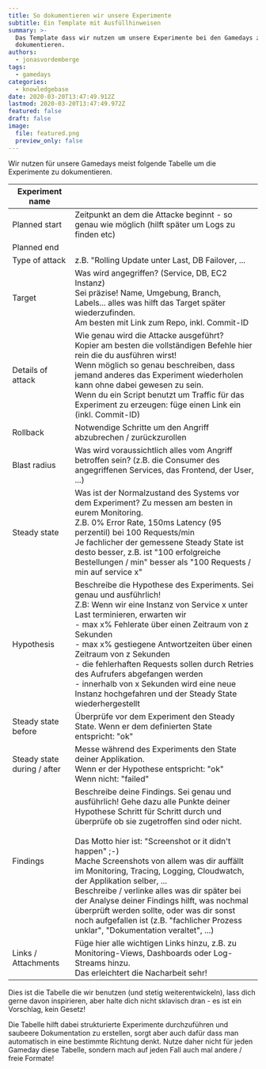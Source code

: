 ```yaml
---
title: So dokumentieren wir unsere Experimente
subtitle: Ein Template mit Ausfüllhinweisen
summary: >-
  Das Template dass wir nutzen um unsere Experimente bei den Gamedays zu
  dokumentieren. 
authors:
  - jonasvordemberge
tags:
  - gamedays
categories:
  - knowledgebase
date: 2020-03-20T13:47:49.912Z
lastmod: 2020-03-20T13:47:49.972Z
featured: false
draft: false
image:
  file: featured.png
  preview_only: false
---
```

Wir nutzen für unsere Gamedays meist folgende Tabelle um die Experimente zu dokumentieren. 

| Experiment name | |
| --------------- | ------------ |
| Planned start | Zeitpunkt an dem die Attacke beginnt - so genau wie möglich (hilft später um Logs zu finden etc) |
| Planned end | |
| Type of attack | z.B. "Rolling Update unter Last, DB Failover, ... |
| Target | Was wird angegriffen? (Service, DB, EC2 Instanz) <br> Sei präzise! Name, Umgebung, Branch, Labels... alles was hilft das Target später wiederzufinden. <br> Am besten mit Link zum Repo, inkl. Commit-ID <br> |
| Details of attack | Wie genau wird die Attacke ausgeführt? <br> Kopier am besten die vollständigen Befehle hier rein die du ausführen wirst! <br> Wenn möglich so genau beschreiben, dass jemand anderes das Experiment wiederholen kann ohne dabei gewesen zu sein. <br>Wenn du ein Script benutzt um Traffic für das Experiment zu erzeugen: füge einen Link ein (inkl. Commit-ID)
| Rollback | Notwendige Schritte um den Angriff abzubrechen / zurückzurollen |
| Blast radius | Was wird voraussichtlich alles vom Angriff betroffen sein? (z.B. die Consumer des angegriffenen Services, das Frontend, der User, ...) |
| Steady state | Was ist der Normalzustand des Systems vor dem Experiment? Zu messen am besten in eurem Monitoring. <br> Z.B. 0% Error Rate, 150ms Latency (95 perzentil) bei 100 Requests/min  <br> Je fachlicher der gemessene Steady State ist desto besser, z.B. ist "100 erfolgreiche Bestellungen / min" besser als "100 Requests / min auf service x" |
| Hypothesis | Beschreibe die Hypothese des Experiments. Sei genau und ausführlich! <br>Z.B: Wenn wir eine Instanz von Service x unter Last terminieren, erwarten wir<br>- max x% Fehlerate über einen Zeitraum von z Sekunden <br>- max x% gestiegene Antwortzeiten über einen Zeitraum von z Sekunden<br>- die fehlerhaften Requests sollen durch Retries des Aufrufers abgefangen werden<br>- innerhalb von x Sekunden wird eine neue Instanz hochgefahren und der Steady State wiederhergestellt
| Steady state before | Überprüfe vor dem Experiment den Steady State. Wenn er dem definierten State entspricht: "ok" |
| Steady state during / after | Messe während des Experiments den State deiner Applikation.<br>Wenn er der Hypothese entspricht: "ok"<br>Wenn nicht: "failed" |
| Findings | Beschreibe deine Findings. Sei genau und ausführlich! Gehe dazu alle Punkte deiner Hypothese Schritt für Schritt durch und überprüfe ob sie zugetroffen sind oder nicht.<br><br>Das Motto hier ist: "Screenshot or it didn't happen" ;-)<br>Mache Screenshots von allem was dir auffällt im Monitoring, Tracing, Logging, Cloudwatch, der Applikation selber, ...<br>Beschreibe / verlinke alles was dir später bei der Analyse deiner Findings hilft, was nochmal überprüft werden sollte, oder was dir sonst noch aufgefallen ist (z.B. "fachlicher Prozess unklar", "Dokumentation veraltet", ...)
| Links / Attachments | Füge hier alle wichtigen Links hinzu, z.B. zu Monitoring-Views, Dashboards oder Log-Streams hinzu. <br>Das erleichtert die Nacharbeit sehr! |


Dies ist die Tabelle die wir benutzen (und stetig weiterentwickeln), lass dich gerne davon inspirieren, aber halte dich nicht sklavisch dran - es ist ein Vorschlag, kein Gesetz! 

Die Tabelle hilft dabei strukturierte Experimente durchzuführen und saubeere Dokumentation zu erstellen, sorgt aber auch dafür dass man automatisch in eine bestimmte Richtung denkt. Nutze daher nicht für jeden Gameday diese Tabelle, sondern mach auf jeden Fall auch mal andere / freie Formate!
